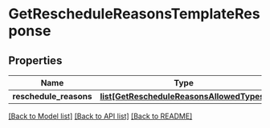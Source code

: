 # GetRescheduleReasonsTemplateResponse

## Properties
Name | Type | Description | Notes
------------ | ------------- | ------------- | -------------
**reschedule_reasons** | [**list[GetRescheduleReasonsAllowedTypes]**](GetRescheduleReasonsAllowedTypes.md) |  | [optional] 

[[Back to Model list]](../README.md#documentation-for-models) [[Back to API list]](../README.md#documentation-for-api-endpoints) [[Back to README]](../README.md)

